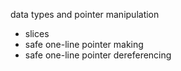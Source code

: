 data types and pointer manipulation

- slices
- safe one-line pointer making
- safe one-line pointer dereferencing
